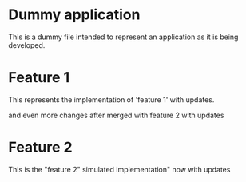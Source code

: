 # Dummy application
This is a dummy file intended to represent an application as it is being developed.

# Feature 1
This represents the implementation of 'feature 1'
with updates.

and even more changes after merged with feature 2
with updates

# Feature 2
This is the "feature 2" simulated implementation"
now with updates
